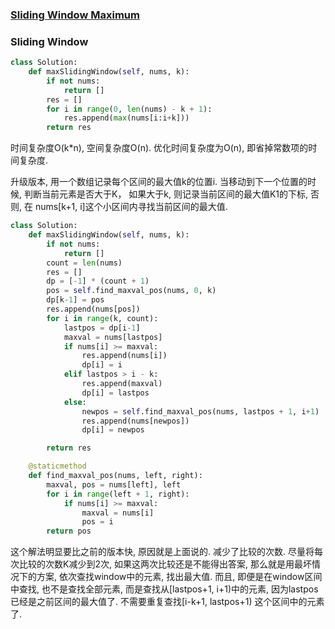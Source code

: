 ### [Sliding Window Maximum](https://leetcode.com/problems/sliding-window-maximum/)

### Sliding Window

```Python
class Solution:
    def maxSlidingWindow(self, nums, k):
        if not nums:
            return []
        res = []
        for i in range(0, len(nums) - k + 1):
            res.append(max(nums[i:i+k]))
        return res
```

时间复杂度O(k*n), 空间复杂度O(n). 优化时间复杂度为O(n), 即省掉常数项的时间复杂度.


升级版本, 用一个数组记录每个区间的最大值k的位置i. 当移动到下一个位置的时候, 判断当前元素是否大于K，
如果大于k, 则记录当前区间的最大值K1的下标, 否则, 在 nums[k+1, i]这个小区间内寻找当前区间的最大值.

```Python
class Solution:
    def maxSlidingWindow(self, nums, k):
        if not nums:
            return []
        count = len(nums)
        res = []
        dp = [-1] * (count + 1)
        pos = self.find_maxval_pos(nums, 0, k)
        dp[k-1] = pos
        res.append(nums[pos])
        for i in range(k, count):
            lastpos = dp[i-1]
            maxval = nums[lastpos]
            if nums[i] >= maxval:
                res.append(nums[i])
                dp[i] = i
            elif lastpos > i - k:
                res.append(maxval)
                dp[i] = lastpos
            else:
                newpos = self.find_maxval_pos(nums, lastpos + 1, i+1)
                res.append(nums[newpos])
                dp[i] = newpos

        return res

    @staticmethod
    def find_maxval_pos(nums, left, right):
        maxval, pos = nums[left], left
        for i in range(left + 1, right):
            if nums[i] >= maxval:
                maxval = nums[i]
                pos = i
        return pos
```


这个解法明显要比之前的版本快, 原因就是上面说的. 减少了比较的次数. 尽量将每次比较的次数K减少到2次,
如果这两次比较还是不能得出答案, 那么就是用最坏情况下的方案, 依次查找window中的元素, 找出最大值.
而且, 即便是在window区间中查找, 也不是查找全部元素, 而是查找从[lastpos+1, i+1)中的元素, 因为lastpos
已经是之前区间的最大值了. 不需要重复查找[i-k+1, lastpos+1) 这个区间中的元素了.
